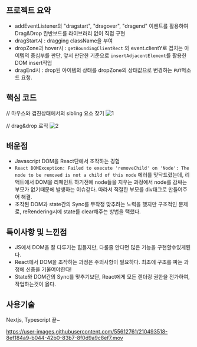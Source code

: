 
## 프로젝트 요약
- addEventListener의 "dragstart", "dragover", "dragend" 이벤트를 활용하여 Drag&Drop 칸반보드를 라이브러리 없이 직접 구현
- dragStart시 : dragging className을 부여
- dropZone과 hover시 : `getBoundingClientRect` 와 event.clientY로 겹치는 아이템의 중심부를 판단, 앞서 판단한 기준으로 `insertAdjacentElement`를 활용한 DOM insert작업
- dragEnd시 : drop된 아이템의 상태를 dropZone의 상태값으로 변경하는 `PUT`메소드 요청.

## 핵심 코드

// 마우스와 겹친상태에서의 sibling 요소 찾기
![1](https://user-images.githubusercontent.com/55612761/210493793-2e7ecdce-cce8-455e-bab9-e3de6280e3e7.png)

// drag&drop 로직
![2](https://user-images.githubusercontent.com/55612761/210493805-98872338-4b44-4c1e-ab0e-80ac324ea579.png)


## 배운점
- Javascript DOM을 React단에서 조작하는 경험
- `React DOMException: Failed to execute 'removeChild' on 'Node': The node to be removed is not a child of this node` 에러를 맞닥드렸는데, 리액트에서 DOM을 리페인트 하기전에 node들을 지우는 과정에서 node를 감싸는 부모가 없기때문에 발생하는 이슈같다. 따라서 적절한 부모를 div태그로 만들어주어 해결.
- 조작된 DOM과 state간의 Sync를 무작정 맞추려는 노력을 했지만 구조적인 문제로, reRendering시에 state를 clear해주는 방법을 택했다. 


## 특이사항 및 느낀점
- JS에서 DOM을 잘 다루기는 힘들지만, 다룰줄 안다면 많은 기능을 구현할수있게된다.
- React에서 DOM을 조작하는 과정은 주의사항이 필요하다. 최초에 구조를 짜는 과정에 신중을 기울여야한다!
- State와 DOM간의 Sync를 맞추기보단, React에게 모든 렌더링 권한을 전가하여, 작업하는것이 옳다. 

## 사용기술
Nextjs, Typescript 끝~



https://user-images.githubusercontent.com/55612761/210493518-8ef184a9-b044-42b0-83b7-8f0d9a9c8ef7.mov

